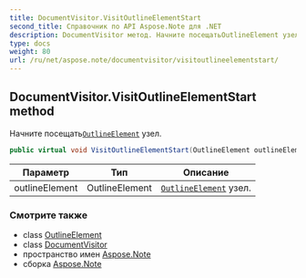 ```yaml
---
title: DocumentVisitor.VisitOutlineElementStart
second_title: Справочник по API Aspose.Note для .NET
description: DocumentVisitor метод. Начните посещатьOutlineElement узел.
type: docs
weight: 80
url: /ru/net/aspose.note/documentvisitor/visitoutlineelementstart/
---
```

## DocumentVisitor.VisitOutlineElementStart method

Начните посещать[`OutlineElement`](../../outlineelement/) узел.

```csharp
public virtual void VisitOutlineElementStart(OutlineElement outlineElement)
```

| Параметр | Тип | Описание |
| --- | --- | --- |
| outlineElement | OutlineElement | [`OutlineElement`](../../outlineelement/) узел. |

### Смотрите также

* class [OutlineElement](../../outlineelement/)
* class [DocumentVisitor](../)
* пространство имен [Aspose.Note](../../documentvisitor/)
* сборка [Aspose.Note](../../../)


